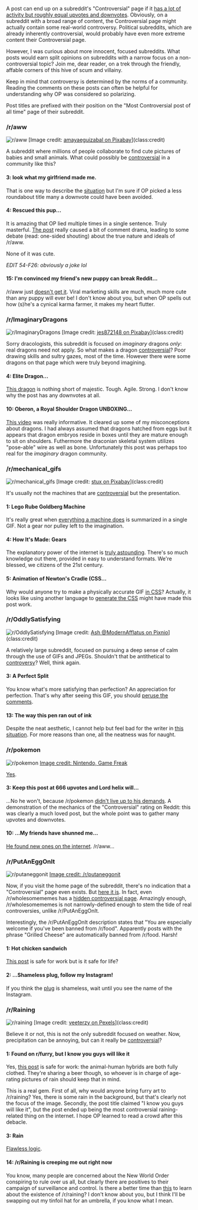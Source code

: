A post can end up on a subreddit's "Controversial" page if it  [has a lot of activity but roughly equal upvotes and downvotes](https://redd.it/433ayh). Obviously, on a subreddit with a broad range of content, the Controversial page might actually contain some real-world controversy. Political subreddits, which are already inherently controversial, would probably have even more extreme content their Controversial page.

However, I was curious about more innocent, focused subreddits. What posts would earn split opinions on subreddits with a narrow focus on a non-controversial topic? Join me, dear reader, on a trek through the friendly, affable corners of this hive of scum and villainy.

Keep in mind that controversy is determined by the norms of a community. Reading the comments on these posts can often be helpful for understanding why OP was considered so polarizing.

Post titles are prefixed with their position on the "Most Controversial post of all time" page of their subreddit.

### /r/aww

![r/aww](/innocent-controversy/attachments/aww.jpeg) [Image credit: [amayaeguizabal on Pixabay](https://pixabay.com/users/amayaeguizabal-151412/)](class:credit)

A subreddit where millions of people collaborate to find cute pictures of babies and small animals. What could possibly be [controversial](https://www.reddit.com/r/aww/controversial/) in a community like this?

#### 3: look what my girlfriend made me.

That is one way to describe the [situation](https://redd.it/1brgj9) but I'm sure if OP picked a less roundabout title many a downvote could have been avoided.

#### 4: Rescued this pup...

It is amazing that OP lied multiple times in a single sentence. Truly masterful. [The post](https://redd.it/p68fw) really caused a bit of comment drama, leading to some debate (read: one-sided shouting) about the true nature and ideals of /r/aww.

None of it was cute.

*EDIT 54-F26: obviously a joke lol*

#### 15: I'm convinced my friend's new puppy can break Reddit...

/r/aww just [doesn't get it](https://redd.it/1e3xsm). Viral marketing skills are much, much more cute than any puppy will ever be! I don't know about you, but when OP spells out how (s)he's a cynical karma farmer, it makes my heart flutter.

### /r/ImaginaryDragons

![r/ImaginaryDragons](/innocent-controversy/attachments/imaginarydragons.png) [Image credit: [jes872148 on Pixabay](https://pixabay.com/users/jes872148-45991/)](class:credit)

Sorry dracologists, this subreddit is focused on *imaginary* dragons *only*: real dragons need not apply. So what makes a dragon [controversial](https://www.reddit.com/r/ImaginaryDragons/controversial/)? Poor drawing skills and sultry gazes, most of the time. However there were some dragons on that page which were truly beyond imagining.

#### 4: Elite Dragon...

[This dragon](https://redd.it/3yr1sb) is nothing short of majestic. Tough. Agile. Strong. I don't know why the post has any downvotes at all.

#### 10: Oberon, a Royal Shoulder Dragon UNBOXING...

[This video](https://redd.it/45la74) was really informative. It cleared up some of my misconceptions about dragons. I had always assumed that dragons hatched from eggs but it appears that dragon embryos reside in boxes until they are mature enough to sit on shoulders. Futhermore the draconian skeletal system utilizes "pose-able" wire as well as bone. Unfortunately this post was perhaps too real for the *imaginary* dragon community.

### /r/mechanical_gifs

![r/mechanical_gifs](/innocent-controversy/attachments/mechanical_gifs.png) [Image credit: [stux on Pixabay](https://pixabay.com/it/users/stux-12364/)](class:credit)

It's usually not the machines that are [controversial](https://www.reddit.com/r/mechanical_gifs/controversial/) but the presentation.

#### 1: Lego Rube Goldberg Machine

It's really great when [everything a machine does](https://redd.it/55zy1u) is summarized in a single GIF. Not a gear nor pulley left to the imagination.

#### 4: How It's Made: Gears

The explanatory power of the internet is [truly astounding](https://redd.it/6odup0). There's so much knowledge out there, provided in easy to understand formats. We're blessed, we citizens of the 21st century.

#### 5: Animation of Newton's Cradle (CSS...

Why would anyone try to make a physically accurate GIF [in CSS](https://redd.it/42lgj3)? Actually, it looks like using another language to [generate the CSS](https://medium.com/@dtinth/spring-animation-in-css-2039de6e1a03) might have made this post work.

### /r/OddlySatisfying

![r/OddlySatisfying](/innocent-controversy/attachments/oddlysatisfying.jpg) [Image credit: [Ash @ModernAfflatus on Pixnio](https://pixnio.com/objects/metal-spinning-top-focus-gold-instrument-marble-metal)](class:credit)

A relatively large subreddit, focused on pursuing a deep sense of calm through the use of GIFs and JPEGs. Shouldn't that be antithetical to [controversy](https://www.reddit.com/r/oddlysatisfying/controversial/)? Well, think again.

#### 3: A Perfect Split

You know what's more satisfying than perfection? An appreciation for perfection. That's why after seeing this GIF, you should [peruse the comments](https://redd.it/30lwb4).

#### 13: The way this pen ran out of ink

Despite the neat aesthetic, I cannot help but feel bad for the writer in [this situation](https://redd.it/234l44). For more reasons than one, all the neatness was for naught.

### /r/pokemon

![r/pokemon](/innocent-controversy/attachments/pokemon.png) [Image credit: Nintendo, Game Freak](class:credit)

[Yes](https://www.reddit.com/r/pokemon/controversial/).

#### 3: Keep this post at 666 upvotes and Lord helix will...

...No he won't, because /r/pokemon [didn't live up to his demands](https://redd.it/5ad41g). A demonstration of the mechanics of the "Controversial" rating on Reddit: this was clearly a much loved post, but the whole point was to gather many upvotes and downvotes.

#### 10: ...My friends have shunned me...

[He found new ones on the internet](https://redd.it/1oqsvl). /r/aww...

### /r/PutAnEggOnIt

![r/putaneggonit](/innocent-controversy/attachments/putaneggonit.jpg) [Image credit: /r/putaneggonit](class:credit)

Now, if you visit the home page of the subreddit, there's no indication that a "Controversial" page even exists. But [here it is](https://www.reddit.com/r/PutAnEggOnIt/controversial/). In fact, even /r/wholesomememes has a [hidden controversial page](https://www.reddit.com/r/wholesomememes/controversial/). Amazingly enough, /r/wholesomememes is not narrowly-defined enough to stem the tide of real controversies, unlike /r/PutAnEggOnIt.

Interestingly, the /r/PutAnEggOnIt description states that "You are especially welcome if you've been banned from /r/food". Apparently posts with the phrase "Grilled Cheese" are automatically banned from /r/food. Harsh!

#### 1: Hot chicken sandwich

[This post](https://redd.it/6y79e1) is safe for work but is it safe for life?

#### 2: ...Shameless plug, follow my Instagram!

If you think the [plug](https://redd.it/71owdb) is shameless, wait until you see the name of the Instagram.

### /r/Raining

![r/raining](/innocent-controversy/attachments/raining.jpeg) [Image credit: [veeterzy on Pexels](https://www.pexels.com/@veeterzy/)](class:credit)

Believe it or not, this is not the only subreddit focused on weather. Now, precipitation can be annoying, but can it really be [controversial](https://www.reddit.com/r/raining/controversial/)?

#### 1: Found on r/furry, but I know you guys will like it

Yes, [this post](https://redd.it/3uic5e) is safe for work: the animal-human hybrids are both fully clothed. They're sharing a beer though, so whoever is in charge of age-rating pictures of rain should keep that in mind.

This is a real gem. First of all, why would anyone bring furry art to /r/raining? Yes, there is some rain in the background, but that's clearly not the focus of the image. Secondly, the post title claimed "I know you guys will like it", but the post ended up being the most controversial raining-related thing on the internet. I hope OP learned to read a crowd after this debacle.

#### 3: Rain

[Flawless logic](https://redd.it/3otvdq).

#### 14: /r/Raining is creeping me out right now

You know, many people are concerned about the New World Order conspiring to rule over us all, but clearly there are positives to their campaign of surveillance and control. Is there a better time than [this](https://redd.it/6xmhqm) to learn about the existence of /r/raining? I don't know about you, but I think I'll be swapping out my tinfoil hat for an umbrella, if you know what I mean.
